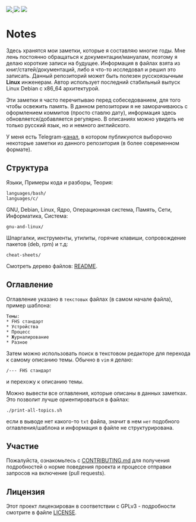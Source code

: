 <div>
<a href="https://github.com/iikrllx/notes">
    <img src="https://img.shields.io/badge/Knowledge%20Base--RUS-blue?style=flat&label=%D0%91%D0%B0%D0%B7%D0%B0%20%D0%B7%D0%BD%D0%B0%D0%BD%D0%B8%D0%B9&labelColor=008000">
</a>
<img src="https://img.shields.io/github/repo-size/iikrllx/notes.svg?label=Repo%20size&style=flat">
<a href="https://github.com/iikrllx/notes/blob/master/CONTRIBUTING.md">
    <img src="https://img.shields.io/badge/Welcome-black?style=flat&label=Contributions&labelColor=gray">
</a>
</div>

# Notes
Здесь хранятся мои заметки, которые я составляю многие годы. Мне лень постоянно обращаться к
документации/мануалам, поэтому я делаю короткие записи на будущее. Информация в файлах взята из
книг/статей/документаций, либо я что-то исследовал и решил это записать. Данный репозиторий может
быть полезен русскоязычным **Linux** инженерам. Автор использует последний стабильный выпуск Linux
Debian с x86_64 архитектурой.

Эти заметки я часто перечитываю перед собеседованием, для того чтобы освежить память. В данном
репозитории я не заморачиваюсь с оформлением коммитов (просто ставлю дату), информация здесь
обновляется/добавляется регулярно.  В описаниях можно увидеть не только русский язык, но и немного
английского.

У меня есть Telegram-[канал](https://t.me/krxnotes), в котором публикуются выборочно некоторые
заметки из данного репозитория (в более современном формате).

## Структура
Языки, Примеры кода и разборы, Теория:
```
languages/bash/
languages/c/
```

GNU, Debian, Linux, Ядро, Операционная система, Память, Сети, Информатика, Система:
```
gnu-and-linux/
```

Шпаргалки, инструменты, утилиты, горячие клавиши, сопровождение пакетов (deb, rpm) и т.д: 
```
cheat-sheets/
```

Смотреть дерево файлов: [README](https://github.com/iikrllx/notes/blob/master/README).

## Оглавление
Оглавление указано в ```текстовых``` файлах (в самом начале файла), пример шаблона:
```
Темы:
* FHS стандарт
* Устройства
* Процесс
* Журналирование
* Разное
```
Затем можно использовать поиск в текстовом редакторе для перехода к самому описанию темы. Обычно в
```vim``` я делаю:
```
/--- FHS стандарт
```
и перехожу к описанию темы.

Можно вывести все оглавления, которые описаны в данных заметках. Это позволит лучше ориентироваться
в файлах:
```
./print-all-topics.sh
```
если в выводе нет какого-то ```txt``` файла, значит в нем ```нет``` подобного оглавления/шаблона и
информация в файле не структурирована.

## Участие
Пожалуйста, ознакомьтесь с
[CONTRIBUTING.md](https://github.com/iikrllx/notes/blob/master/CONTRIBUTING.md) для получения
подробностей о норме поведения проекта и процессе отправки запросов на включение (pull requests).

## Лицензия
Этот проект лицензирован в соответствии с GPLv3 - подробности смотрите в файле
[LICENSE](https://github.com/iikrllx/notes/blob/master/LICENSE).
